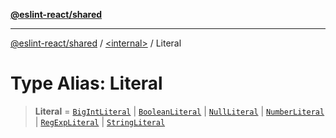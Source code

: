 [**@eslint-react/shared**](../../README.md)

***

[@eslint-react/shared](../../README.md) / [\<internal\>](../README.md) / Literal

# Type Alias: Literal

> **Literal** = [`BigIntLiteral`](../interfaces/BigIntLiteral.md) \| [`BooleanLiteral`](../interfaces/BooleanLiteral.md) \| [`NullLiteral`](../interfaces/NullLiteral.md) \| [`NumberLiteral`](../interfaces/NumberLiteral.md) \| [`RegExpLiteral`](../interfaces/RegExpLiteral.md) \| [`StringLiteral`](../interfaces/StringLiteral.md)
